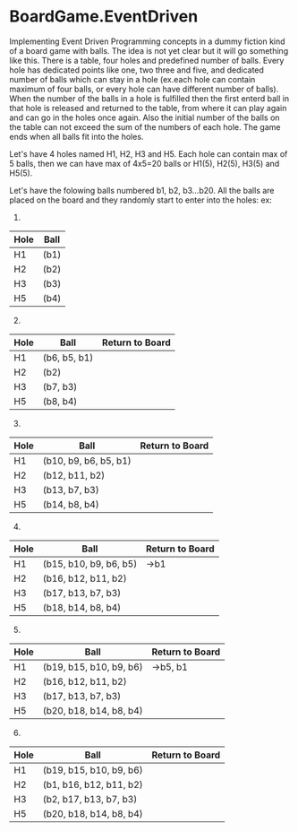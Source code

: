 # BoardGame.EventDriven
Implementing Event Driven Programming concepts in a dummy fiction kind of a board game with balls.
The idea is not yet clear but it will go something like this. There is a table, four holes and predefined number of balls. Every hole has dedicated points like one, two three and five, and dedicated number of balls which can stay in a hole (ex.each hole can contain maximum of four balls, or every hole can have different number of balls). When the number of the balls in a hole is fulfilled then the first enterd ball in that hole is released and returned to the table, from where it can play again and can go in the holes once again. Also the initial number of the balls on the table can not exceed the sum of the numbers of each hole. The game ends when all balls fit into the holes.

Let's have 4 holes named H1, H2, H3 and H5. Each hole can contain max of 5 balls, then we can have max of 4x5=20 balls or H1(5), H2(5), H3(5) and H5(5).

Let's have the folowing balls numbered b1, b2, b3...b20. All the balls are placed on the board and they randomly start to enter into the holes:
ex:

1)
|Hole|Ball|
|---|--- |
|H1 |(b1)|
|H2|(b2)|
|H3|(b3)|
|H5|(b4)|

2)
|Hole|Ball|Return to Board|
|---|--- |---|
|H1|(b6, b5, b1)||
|H2|(b2)||
|H3|(b7, b3)||
|H5|(b8, b4)||

3)
|Hole|Ball|Return to Board|
|---|--- |--- |
|H1|(b10, b9, b6, b5, b1)||
|H2|(b12, b11, b2)||
|H3|(b13, b7, b3)||
|H5|(b14, b8, b4)||

4)
|Hole|Ball|Return to Board|
|---|--- |--- |
|H1|(b15, b10, b9, b6, b5)|->b1|
|H2|(b16, b12, b11, b2)||
|H3|(b17, b13, b7, b3)||
|H5|(b18, b14, b8, b4)||

5)
|Hole|Ball|Return to Board|
|---|--- |--- |
|H1|(b19, b15, b10, b9, b6)|->b5, b1|
|H2|(b16, b12, b11, b2)||
|H3|(b17, b13, b7, b3)||
|H5|(b20, b18, b14, b8, b4)||

6)
|Hole|Ball|Return to Board|
|---|--- |--- |
|H1|(b19, b15, b10, b9, b6)||
|H2|(b1, b16, b12, b11, b2)||
|H3|(b2, b17, b13, b7, b3)||
|H5|(b20, b18, b14, b8, b4)||
